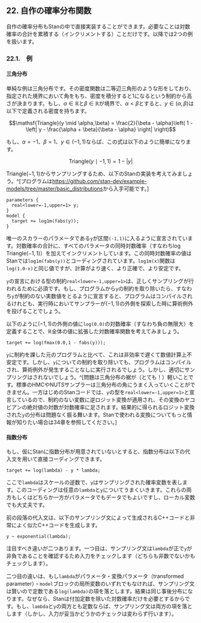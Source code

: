## 22. 自作の確率分布関数
自作の確率分布もStanの中で直接実装することができます。必要なことは対数確率の合計を累積する（インクリメントする）ことだけです。以降では2つの例を扱います。

### 22.1.　例
#### 三角分布
単純な例は三角分布です。その密度関数は二等辺三角形のような形をしており、指定された境界において角をもち、密度を積分すると1になるという制約から高さが決まります。もし、$\alpha \in \mathbb{R}$と$\beta \in \mathbb{R}$が境界で、$\alpha < \beta$とすると、$y \in (\alpha, \beta)$は以下で定義される密度を持ちます。

$$\mathsf{Triangle}(y \mid \alpha,\beta) = \frac{2}{\beta - \alpha}\left( 1 - \left| y - \frac{\alpha + \beta}{\beta - \alpha} \right| \right)$$

もし、$\alpha = -1$、$\beta = 1$、$y \in (-1, 1)$ならば、この式は以下のように簡単になります。

$$\mathsf{Triangle}(y \mid -1,1) = 1 - |y|$$

$\mathsf{Triangle}(-1,1)$からサンプリングするため、以下のStanの実装を考えてみましょう。^[プログラムは<https://github.com/stan-dev/example-models/tree/master/basic_distributions>から入手可能です。]

```
parameters {
  real<lower=-1,upper=1> y;
}
model {
  target += log1m(fabs(y));
}
```

唯一のスカラーのパラメータである`y`が区間`(-1,1)`に入るように宣言されています。対数確率の合計に、すべてのパラメータの同時対数確率（すなわち$\log \mathsf{Triangle}(-1,1)$）を加えてインクリメントしています。この同時対数確率の値はStanでは`log1m(fabs(y))`とコーディングされています。`log1m(x)`関数は`log(1.0-x)`と同じ値ですが、計算がより速く、より正確で、より安定です。

`y`の宣言における型の制約`real<lower=-1,upper=1>`は、正しくサンプリングが行われるために必須です。もし、プログラムから`y`の制約を取り除いたら、すなわち`y`が制約のない実数値をとるように宣言すると、プログラムはコンパイルされるけれども、実行時においてサンプラーが$(-1,1)$の外側を探索した時に算術例外を投げることでしょう。

以下のように$(-1,1)$の外側の値に`log(0.0)`の対数確率（すなわち負の無限大）を定義することで、$\mathbb{R}$全体の値に拡張した対数確率関数を考えてみましょう。

```
target += log(fmax(0.0,1 - fabs(y)));
```

`y`に制約を課した元のプログラムと比べて、これは非効率で遅くて数値計算上不安定です。しかし、`y`についての制約を取り除いても、プログラムはコンパイルされ、算術例外が発生することなしに実行されるでしょう。しかし、適切にサンプリングはされないでしょう。^[問題は三角分布の裾が（とても！）軽いことです。標準のHMCやNUTSサンプラーは三角分布の角にうまく入っていくことができません。一方はじめのStanコードでは、`y`の型を`real<lower=-1,upper=1>`と宣言しているので、制約のない変数に逆ロジット変換が適用され、その変換のヤコビアンの絶対値の対数が対数確率に足されます。結果的に得られるロジット変換された`y`の分布は問題なく振る舞います。Stanで使われる変換についてもっと情報が知りたい場合は34章を参照してください。]


#### 指数分布
もし、仮にStanに指数分布が用意されていないとすると、指数分布は以下の代入文を用いて直接コーディングできます。

```
target += log(lambda) - y * lambda;
```

ここで`lambda`はスケールの逆数で、`y`はサンプリングされた確率変数を表します。このコーディングは任意の`lambda`と`y`についてうまくいきます。これらの両方もしくはどちらか一方がパラメータでもデータでもよいですし、ローカル変数でも大丈夫です。

前の段落の代入文は、以下のサンプリング文によって生成されるC++コードと非常によく似たC++コードを生成します。

```
y ~ exponential(lambda);
```

注目すべき違いが二つあります。一つ目は、サンプリング文は`lambda`が正で`y`が非負であることを確認するため入力をチェックします（どちらも非数でないかもチェックします）。

二つ目の違いは、もし`lambda`がパラメータ・変換パラメータ（transformed parameter）・`model`ブロックの局所変数のいずれでもなければ、サンプリング文は賢いので定数である`log(lambda)`の項を落とします。結果は同じ事後分布になります。なぜなら、Stanは付加定数を除いた対数確率だけを必要とするからです。もし、`lambda`と`y`の両方とも定数ならば、サンプリング文は両方の項を落とします（しかし、入力が妥当かどうかのチェックは変わらず行います）。
